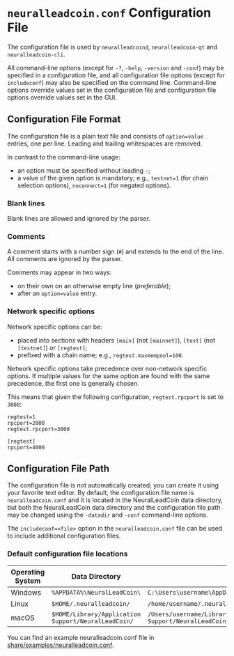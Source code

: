 # `neuralleadcoin.conf` Configuration File

The configuration file is used by `neuralleadcoind`, `neuralleadcoin-qt` and `neuralleadcoin-cli`.

All command-line options (except for `-?`, `-help`, `-version` and `-conf`) may be specified in a configuration file, and all configuration file options (except for `includeconf`) may also be specified on the command line. Command-line options override values set in the configuration file and configuration file options override values set in the GUI.

## Configuration File Format

The configuration file is a plain text file and consists of `option=value` entries, one per line. Leading and trailing whitespaces are removed.

In contrast to the command-line usage:
- an option must be specified without leading `-`;
- a value of the given option is mandatory; e.g., `testnet=1` (for chain selection options), `noconnect=1` (for negated options).

### Blank lines

Blank lines are allowed and ignored by the parser.

### Comments

A comment starts with a number sign (`#`) and extends to the end of the line. All comments are ignored by the parser.

Comments may appear in two ways:
- on their own on an otherwise empty line (_preferable_);
- after an `option=value` entry.

### Network specific options

Network specific options can be:
- placed into sections with headers `[main]` (not `[mainnet]`), `[test]` (not `[testnet]`) or `[regtest]`;
- prefixed with a chain name; e.g., `regtest.maxmempool=100`.

Network specific options take precedence over non-network specific options.
If multiple values for the same option are found with the same precedence, the
first one is generally chosen.

This means that given the following configuration, `regtest.rpcport` is set to `3000`:

```
regtest=1
rpcport=2000
regtest.rpcport=3000

[regtest]
rpcport=4000
```

## Configuration File Path

The configuration file is not automatically created; you can create it using your favorite text editor. By default, the configuration file name is `neuralleadcoin.conf` and it is located in the NeuralLeadCoin data directory, but both the NeuralLeadCoin data directory and the configuration file path may be changed using the `-datadir` and `-conf` command-line options.

The `includeconf=<file>` option in the `neuralleadcoin.conf` file can be used to include additional configuration files.

### Default configuration file locations

Operating System | Data Directory | Example Path
-- | -- | --
Windows | `%APPDATA%\NeuralLeadCoin\` | `C:\Users\username\AppData\Roaming\NeuralLeadCoin\neuralleadcoin.conf`
Linux | `$HOME/.neuralleadcoin/` | `/home/username/.neuralleadcoin/neuralleadcoin.conf`
macOS | `$HOME/Library/Application Support/NeuralLeadCoin/` | `/Users/username/Library/Application Support/NeuralLeadCoin/neuralleadcoin.conf`

You can find an example neuralleadcoin.conf file in [share/examples/neuralleadcoin.conf](../share/examples/neuralleadcoin.conf).
